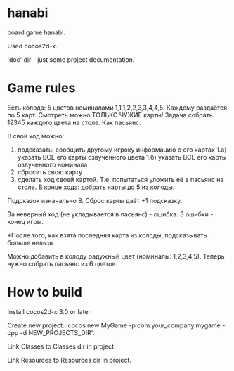 hanabi
======

board game hanabi.

Used cocos2d-x.

'doc' dir - just some project documentation.

Game rules
====

Есть колода: 5 цветов номиналами 1,1,1,2,2,3,3,4,4,5.
Каждому раздаётся по 5 карт.
Смотреть можно ТОЛЬКО ЧУЖИЕ карты!
Задача собрать 12345 каждого цвета на столе. Как пасьянс.

В свой ход можно:
1) подсказать: сообщить другому игроку информацию о его картах
1.а) указать ВСЕ его карты озвученного цвета
1.б) указать ВСЕ его карты озвученного номинала
2) сбросить свою карту
3) сделать ход своей картой. Т.е. попытаться уложить её в пасьянс на столе.
В конце хода: добрать карты до 5 из колоды.

Подсказок изначально 8. Сброс карты даёт +1 подсказку.

За неверный ход (не укладывается в пасьянс) - ошибка. 3 ошибки - конец игры.

*После того, как взята последняя карта из колоды, подсказывать больше нельзя.

Можно добавить в колоду радужный цвет (номиналы: 1,2,3,4,5). Теперь нужно собрать пасьянс из 6 цветов.

How to build
====

Install cocos2d-x 3.0 or later.

Create new project: 'cocos new MyGame -p com.your_company.mygame -l cpp -d NEW_PROJECTS_DIR'.

Link Classes to Classes dir in project.

Link Resources to Resources dir in project.

